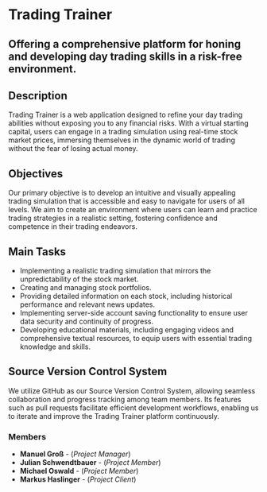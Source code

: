 # Trading Trainer
Offering a comprehensive platform for honing and developing day trading skills in a risk-free environment.
---

## Description
Trading Trainer is a web application designed to refine your day trading abilities without exposing you to any financial risks. With a virtual starting capital, users can engage in a trading simulation using real-time stock market prices, immersing themselves in the dynamic world of trading without the fear of losing actual money.

## Objectives
Our primary objective is to develop an intuitive and visually appealing trading simulation that is accessible and easy to navigate for users of all levels. We aim to create an environment where users can learn and practice trading strategies in a realistic setting, fostering confidence and competence in their trading endeavors.

## Main Tasks
- Implementing a realistic trading simulation that mirrors the unpredictability of the stock market.
- Creating and managing stock portfolios.
- Providing detailed information on each stock, including historical performance and relevant news updates.
- Implementing server-side account saving functionality to ensure user data security and continuity of progress.
- Developing educational materials, including engaging videos and comprehensive textual resources, to equip users with essential trading knowledge and skills.

## Source Version Control System
We utilize GitHub as our Source Version Control System, allowing seamless collaboration and progress tracking among team members. Its features such as pull requests facilitate efficient development workflows, enabling us to iterate and improve the Trading Trainer platform continuously.

### Members
- **Manuel Groß**  - (*Project Manager*)
- **Julian Schwendtbauer** - (*Project Member*)
- **Michael Oswald** - (*Project Member*)
- **Markus Haslinger** - (*Project Client*) 